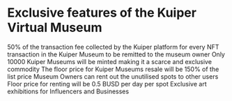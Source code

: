 # Exclusive features of the Kuiper Virtual Museum

50% of the transaction fee collected by the Kuiper platform for every NFT transaction in the Kuiper Museum to be remitted to the museum owner Only 10000 Kuiper Museums will be minted making it a scarce and exclusive commodity The floor price for Kuiper Museums resale will be 150% of the list price Museum Owners can rent out the unutilised spots to other users Floor price for renting will be 0.5 BUSD per day per spot Exclusive art exhibitions for Influencers and Businesses
